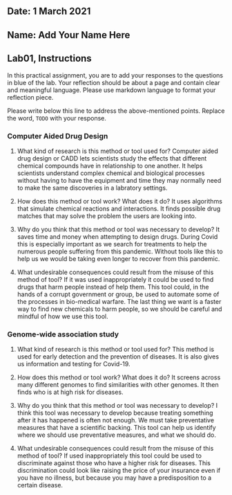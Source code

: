 ## Date: 1 March 2021

## Name: Add Your Name Here

## Lab01, Instructions

In this practical assignment, you are to add your responses to the questions in blue of the lab. Your reflection should be about a page and contain clear and meaningful language. Please use markdown language to format your reflection piece.

Please write below this line to address the above-mentioned points. Replace the word, `TODO` with your response.

### Computer Aided Drug Design

 1. What kind of research is this method or tool used for?
 Computer aided drug design or CADD lets scientists study the effects that different chemical compounds have in relationship to one another. It helps scientists understand complex chemical and biological processes without having to have the equipment and time they may normally need to make the same discoveries in a labratory settings.

 2. How does this method or tool work? What does it do?
 It uses algorithms that simulate chemical reactions and interactions. It finds possible drug matches that may solve the problem the users are looking into.

 3. Why do you think that this method or tool was necessary to develop?
 It saves time and money when attempting to design drugs. During Covid this is especially important as we search for treatments to help the numerous people suffering from this pandemic. Without tools like this to help us we would be taking even longer to recover from this pandemic.

 4. What undesirable consequences could result from the misuse of this method of tool?
 If it was used inappropriately it could be used to find drugs that harm people instead of help them. This tool could, in the hands of a corrupt government or group, be used to automate some of the processes in bio-medical warfare. The last thing we want is a faster way to find new chemicals to harm people, so we should be careful and mindful of how we use this tool.

### Genome-wide association study

 1. What kind of research is this method or tool used for?
 This method is used for early detection and the prevention of diseases. It is also gives us information and testing for Covid-19.

 2. How does this method or tool work? What does it do?
 It screens across many different genomes to find similarities with other genomes. It then finds who is at high risk for diseases.

 3. Why do you think that this method or tool was necessary to develop?
 I think this tool was necessary to develop because treating something after it has happened is often not enough. We must take preventative measures that have a scientific backing. This tool can help us identify where we should use preventative measures, and what we should do.

 4. What undesirable consequences could result from the misuse of this method of tool?
 If used inappropriately this tool could be used to discriminate against those who have a higher risk for diseases. This discrimination could look like raising the price of your insurance even if you have no illness, but because you may have a predisposition to a certain disease.
